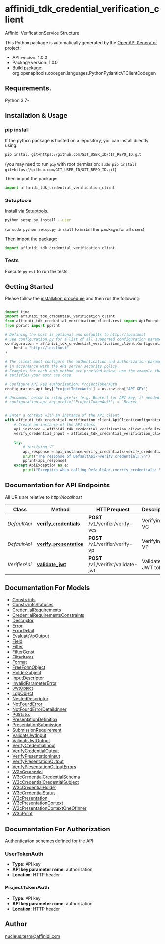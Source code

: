# affinidi_tdk_credential_verification_client

Affinidi VerificationService Structure

This Python package is automatically generated by the [OpenAPI Generator](https://openapi-generator.tech) project:

- API version: 1.0.0
- Package version: 1.0.0
- Build package: org.openapitools.codegen.languages.PythonPydanticV1ClientCodegen

## Requirements.

Python 3.7+

## Installation & Usage

### pip install

If the python package is hosted on a repository, you can install directly using:

```sh
pip install git+https://github.com/GIT_USER_ID/GIT_REPO_ID.git
```

(you may need to run `pip` with root permission: `sudo pip install git+https://github.com/GIT_USER_ID/GIT_REPO_ID.git`)

Then import the package:

```python
import affinidi_tdk_credential_verification_client
```

### Setuptools

Install via [Setuptools](http://pypi.python.org/pypi/setuptools).

```sh
python setup.py install --user
```

(or `sudo python setup.py install` to install the package for all users)

Then import the package:

```python
import affinidi_tdk_credential_verification_client
```

### Tests

Execute `pytest` to run the tests.

## Getting Started

Please follow the [installation procedure](#installation--usage) and then run the following:

```python

import time
import affinidi_tdk_credential_verification_client
from affinidi_tdk_credential_verification_client.rest import ApiException
from pprint import pprint

# Defining the host is optional and defaults to http://localhost
# See configuration.py for a list of all supported configuration parameters.
configuration = affinidi_tdk_credential_verification_client.Configuration(
    host = "http://localhost"
)

# The client must configure the authentication and authorization parameters
# in accordance with the API server security policy.
# Examples for each auth method are provided below, use the example that
# satisfies your auth use case.

# Configure API key authorization: ProjectTokenAuth
configuration.api_key['ProjectTokenAuth'] = os.environ["API_KEY"]

# Uncomment below to setup prefix (e.g. Bearer) for API key, if needed
# configuration.api_key_prefix['ProjectTokenAuth'] = 'Bearer'


# Enter a context with an instance of the API client
with affinidi_tdk_credential_verification_client.ApiClient(configuration) as api_client:
    # Create an instance of the API class
    api_instance = affinidi_tdk_credential_verification_client.DefaultApi(api_client)
    verify_credential_input = affinidi_tdk_credential_verification_client.VerifyCredentialInput() # VerifyCredentialInput | VerifyCredentials

    try:
        # Verifying VC
        api_response = api_instance.verify_credentials(verify_credential_input)
        print("The response of DefaultApi->verify_credentials:\n")
        pprint(api_response)
    except ApiException as e:
        print("Exception when calling DefaultApi->verify_credentials: %s\n" % e)

```

## Documentation for API Endpoints

All URIs are relative to _http://localhost_

| Class         | Method                                                            | HTTP request                       | Description         |
| ------------- | ----------------------------------------------------------------- | ---------------------------------- | ------------------- |
| _DefaultApi_  | [**verify_credentials**](docs/DefaultApi.md#verify_credentials)   | **POST** /v1/verifier/verify-vcs   | Verifying VC        |
| _DefaultApi_  | [**verify_presentation**](docs/DefaultApi.md#verify_presentation) | **POST** /v1/verifier/verify-vp    | Verifying VP        |
| _VerifierApi_ | [**validate_jwt**](docs/VerifierApi.md#validate_jwt)              | **POST** /v1/verifier/validate-jwt | Validates JWT token |

## Documentation For Models

- [Constraints](docs/Constraints.md)
- [ConstraintsStatuses](docs/ConstraintsStatuses.md)
- [CredentialRequirements](docs/CredentialRequirements.md)
- [CredentialRequirementsConstraints](docs/CredentialRequirementsConstraints.md)
- [Descriptor](docs/Descriptor.md)
- [Error](docs/Error.md)
- [ErrorDetail](docs/ErrorDetail.md)
- [EvaluateVpOutput](docs/EvaluateVpOutput.md)
- [Field](docs/Field.md)
- [Filter](docs/Filter.md)
- [FilterConst](docs/FilterConst.md)
- [FilterItems](docs/FilterItems.md)
- [Format](docs/Format.md)
- [FreeFormObject](docs/FreeFormObject.md)
- [HolderSubject](docs/HolderSubject.md)
- [InputDescriptor](docs/InputDescriptor.md)
- [InvalidParameterError](docs/InvalidParameterError.md)
- [JwtObject](docs/JwtObject.md)
- [LdpObject](docs/LdpObject.md)
- [NestedDescriptor](docs/NestedDescriptor.md)
- [NotFoundError](docs/NotFoundError.md)
- [NotFoundErrorDetailsInner](docs/NotFoundErrorDetailsInner.md)
- [PdStatus](docs/PdStatus.md)
- [PresentationDefinition](docs/PresentationDefinition.md)
- [PresentationSubmission](docs/PresentationSubmission.md)
- [SubmissionRequirement](docs/SubmissionRequirement.md)
- [ValidateJwtInput](docs/ValidateJwtInput.md)
- [ValidateJwtOutput](docs/ValidateJwtOutput.md)
- [VerifyCredentialInput](docs/VerifyCredentialInput.md)
- [VerifyCredentialOutput](docs/VerifyCredentialOutput.md)
- [VerifyPresentationInput](docs/VerifyPresentationInput.md)
- [VerifyPresentationOutput](docs/VerifyPresentationOutput.md)
- [VerifyPresentationOutputErrors](docs/VerifyPresentationOutputErrors.md)
- [W3cCredential](docs/W3cCredential.md)
- [W3cCredentialCredentialSchema](docs/W3cCredentialCredentialSchema.md)
- [W3cCredentialCredentialSubject](docs/W3cCredentialCredentialSubject.md)
- [W3cCredentialHolder](docs/W3cCredentialHolder.md)
- [W3cCredentialStatus](docs/W3cCredentialStatus.md)
- [W3cPresentation](docs/W3cPresentation.md)
- [W3cPresentationContext](docs/W3cPresentationContext.md)
- [W3cPresentationContextOneOfInner](docs/W3cPresentationContextOneOfInner.md)
- [W3cProof](docs/W3cProof.md)

<a id="documentation-for-authorization"></a>

## Documentation For Authorization

Authentication schemes defined for the API:
<a id="UserTokenAuth"></a>

### UserTokenAuth

- **Type**: API key
- **API key parameter name**: authorization
- **Location**: HTTP header

<a id="ProjectTokenAuth"></a>

### ProjectTokenAuth

- **Type**: API key
- **API key parameter name**: authorization
- **Location**: HTTP header

## Author

nucleus.team@affinidi.com
